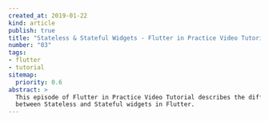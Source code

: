 ```yaml
---
created_at: 2019-01-22
kind: article
publish: true
title: "Stateless & Stateful Widgets - Flutter in Practice Video Tutorial"
number: "03"
tags:
- flutter 
- tutorial
sitemap:
  priority: 0.6
abstract: >
  This episode of Flutter in Practice Video Tutorial describes the difference
  between Stateless and Stateful widgets in Flutter.
---
```


